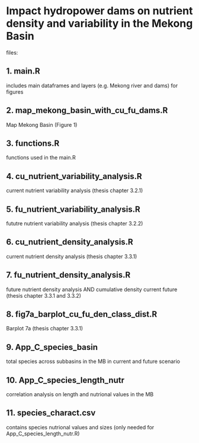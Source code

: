 # Impact hydropower dams on nutrient density and variability in the Mekong Basin

files:
## 1. main.R 
includes main dataframes and layers (e.g. Mekong river and dams) for figures

## 2. map_mekong_basin_with_cu_fu_dams.R
Map Mekong Basin (Figure 1)

## 3. functions.R 
functions used in the main.R

## 4. cu_nutrient_variability_analysis.R 
current nutrient variability analysis (thesis chapter 3.2.1)

## 5. fu_nutrient_variability_analysis.R 
fututre nutrient variability analysis (thesis chapter 3.2.2)

## 6. cu_nutrient_density_analysis.R 
current nutrient density analysis (thesis chapter 3.3.1)

## 7. fu_nutrient_density_analysis.R 
future nutrient density analysis AND cumulative density current future (thesis chapter 3.3.1 and 3.3.2)

## 8. fig7a_barplot_cu_fu_den_class_dist.R 
Barplot 7a (thesis chapter 3.3.1)

## 9. App_C_species_basin 
total species across subbasins in the MB in current and future scenario

## 10. App_C_species_length_nutr 
correlation analysis on length and nutrional values in the MB

## 11. species_charact.csv
contains species nutrional values and sizes (only needed for App_C_species_length_nutr.R)
